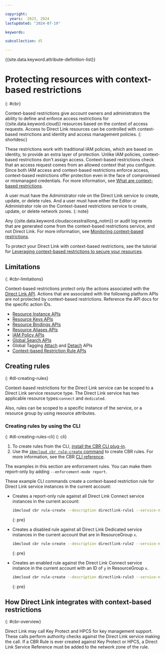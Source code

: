 ```yaml
---

copyright:
  years:  2023, 2024
lastupdated: "2024-07-19"

keywords:

subcollection: dl

---
```


{{site.data.keyword.attribute-definition-list}}

# Protecting resources with context-based restrictions
{: #cbr}

Context-based restrictions give account owners and administrators the ability to define and enforce access restrictions for {{site.data.keyword.cloud}} resources based on the context of access requests. Access to Direct Link resources can be controlled with context-based restrictions and identity and access management policies.
{: shortdesc}

These restrictions work with traditional IAM policies, which are based on identity, to provide an extra layer of protection. Unlike IAM policies, context-based restrictions don't assign access. Context-based restrictions check that an access request comes from an allowed context that you configure. Since both IAM access and context-based restrictions enforce access, context-based restrictions offer protection even in the face of compromised or mismanaged credentials. For more information, see [What are context-based restrictions](/docs/account?topic=account-context-restrictions-whatis).

A user must have the Administrator role on the Direct Link service to create, update, or delete rules. And a user must have either the Editor or Administrator role on the Context-based restrictions service to create, update, or delete network zones.
{: note}

Any {{site.data.keyword.cloudaccesstraillong_notm}} or audit log events that are generated come from the context-based restrictions service, and not Direct Link. For more information, see [Monitoring context-based restrictions](/docs/account?topic=account-cbr-monitor).

To protect your Direct Link with context-based restrictions, see the tutorial for [Leveraging context-based restrictions to secure your resources](/docs/account?topic=account-context-restrictions-tutorial).

## Limitations
{: #cbr-limitations}

Context-based restrictions protect only the actions associated with the [Direct Link API](/apidocs/direct_link). Actions that are associated with the following platform APIs are not protected by context-based restrictions. Reference the API docs for the specific action IDs.

- [Resource Instance APIs](/apidocs/resource-controller/resource-controller#list-resource-instances)
- [Resource Keys APIs](/apidocs/resource-controller/resource-controller#list-resource-keys)
- [Resource Bindings APIs](/apidocs/resource-controller/resource-controller#list-resource-bindings)
- [Resource Aliases APIs](/apidocs/resource-controller/resource-controller#list-resource-aliases)
- [IAM Policy APIs](/apidocs/iam-policy-management#list-policies)
- [Global Search APIs](/apidocs/search)
- Global Tagging [Attach](/apidocs/tagging#attach-tag) and [Detach](/apidocs/tagging#detach-tag) APIs
- [Context-based Restriction Rule APIs](/apidocs/context-based-restrictions#create-rule)

## Creating rules
{: #dl-creating-rules}

Context-based restrictions for the Direct Link service can be scoped to a Direct Link service resource type. The Direct Link service has two applicable resource types:`connect` and `dedicated`.

Also, rules can be scoped to a specific instance of the service, or a resource group by using resource attributes.

### Creating rules by using the CLI
{: #dl-creating-rules-cli}
{: cli}

1. To create rules from the CLI, [install the CBR CLI plug-in](/docs/account?topic=account-cbr-plugin).
1. Use the [`ibmcloud cbr rule-create` command](/docs/account?topic=account-cbr-plugin#cbr-cli-rule-create-command) to create CBR rules. For more information, see the CBR [CLI reference](/docs/account?topic=account-cbr-plugin#cbr-zones-cli).

The examples in this section are enforcement rules. You can make them report-only by adding `--enforcement-mode report`.

These example CLI commands create a context-based restriction rule for Direct Link service instances in the current account:

* Creates a report-only rule against all Direct Link Connect service instances in the current account:

   ```sh
   ibmcloud cbr rule-create --description directlink-rule1 --service-name directlink --resource-type connect --zone-id=<zone_id> --enforcement-mode report
   ```
   {: pre}

* Creates a disabled rule against all Direct Link Dedicated service instances in the current account that are in ResourceGroup `x`.

   ```sh
   ibmcloud cbr rule-create --description directlink-rule2 --service-name directlink --resource-type dedicated --resource-attributes "resourceGroupId=<rg_x_id>" --zone-id=<zone_id> --enforcement-mode disabled
   ```
   {: pre}

* Creates an enabled rule against the Direct Link Connect service instance in the current account with an ID of `y` in ResourceGroup `x`.

   ```sh
   ibmcloud cbr rule-create --description directlink-rule3 --service-name directlink --resource-type dedicated --resource-attributes "resource=<id_y>,resourceGroupId=<rg_x_id>" --zone-id=<zone_id> --enforcement-mode disabled
   ```
   {: pre}

## How Direct Link integrates with context-based restrictions
{: #cbr-overview}

Direct Link may call Key Protect and HPCS for key management support. These calls perform authority checks against the Direct Link service making the call. If a CBR Rule is ever created against Key Protect or HPCS, a Direct Link Service Reference must be added to the network zone of the rule.
